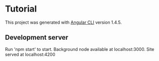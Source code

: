 # Tutorial

This project was generated with [Angular CLI](https://github.com/angular/angular-cli) version 1.4.5.

## Development server

Run 'npm start' to start. Background node available at localhost:3000. Site served at localhost:4200
